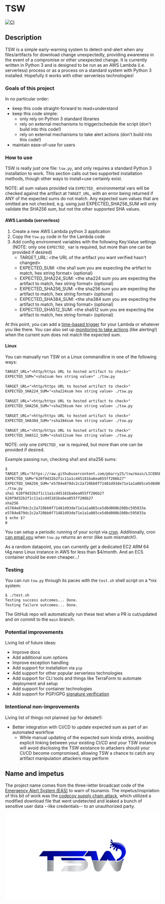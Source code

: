 # TSW

[![CI](https://github.com/pbarry25/tsw/actions/workflows/main.yml/badge.svg)](https://github.com/pbarry25/tsw/actions/workflows/main.yml)

## Description

TSW is a simple early-warning system to detect-and-alert when any files/artifacts for download change unexpectedly, providing awareness in the event of a compromise or other unexpected change. It is currently written in Python 3 and is designed to be run as an AWS Lambda (i.e. serverless) process or as a process on a standard system with Python 3 installed. Hopefully it works with other serverless technologies!

### Goals of this project

In no particular order:

* keep this code straight-forward to read+understand
* keep this code simple:
   * only rely on Python 3 standard libraries
   * rely on external mechanisms to trigger/schedule the script (don't build into this code!)
   * rely on external mechanisms to take alert actions (don't build into this code!)
* maintain ease-of-use for users

### How to use

TSW is really just one file: `tsw.py`, and only requires a standard Python 3 installation to work. This section calls out two supported installation methods, though other ways to install+use certainly exist.

NOTE: all sum values provided via `EXPECTED_` environmental vars will be checked against the artifact at `TARGET_URL`, with an error being returned if ANY of the expected sums do not match. Any expected sum values that are omitted are not checked, e.g. using just EXPECTED_SHA256_SUM will only validate the SHA256 sum, but not the other supported SHA values.

#### AWS Lambda (serverless)

1. Create a new AWS Lambda python 3 application
1. Copy the `tsw.py` code in for the Lambda code
1. Add config environment variables with the following Key:Value settings (NOTE: only one `EXPECTED_` var is required, but more than one can be provided if desired)
   * TARGET_URL: <the URL of the artifact you want verified hasn't changed>
   * EXPECTED_SUM: <the sha1 sum you are expecting the artifact to match, hex string format> (optional)
   * EXPECTED_SHA224_SUM: <the sha224 sum you are expecting the artifact to match, hex string format> (optional)
   * EXPECTED_SHA256_SUM: <the sha256 sum you are expecting the artifact to match, hex string format> (optional)
   * EXPECTED_SHA384_SUM: <the sha384 sum you are expecting the artifact to match, hex string format> (optional)
   * EXPECTED_SHA512_SUM: <the sha512 sum you are expecting the artifact to match, hex string format> (optional)

At this point, you can add a [time-based trigger](https://docs.aws.amazon.com/eventbridge/latest/userguide/eb-run-lambda-schedule.html) for your Lambda or whatever you like there. You can also set up [monitoring to take actions](https://aws.amazon.com/getting-started/hands-on/handle-serverless-application-errors-step-functions-lambda/) (like alerting!) when the current sum does not match the expected sum.

#### Linux

You can manually run TSW on a Linux commandline in one of the following ways:

```
TARGET_URL="<http/https URL to hosted artifact to check>" EXPECTED_SUM="<sha1sum hex string value>" ./tsw.py

TARGET_URL="<http/https URL to hosted artifact to check>" EXPECTED_SHA224_SUM="<sha224sum hex string value> ./tsw.py

TARGET_URL="<http/https URL to hosted artifact to check>" EXPECTED_SHA256_SUM="<sha256sum hex string value> ./tsw.py

TARGET_URL="<http/https URL to hosted artifact to check>" EXPECTED_SHA384_SUM="<sha384sum hex string value> ./tsw.py

TARGET_URL="<http/https URL to hosted artifact to check>" EXPECTED_SHA512_SUM="<sha512sum hex string value> ./tsw.py
```

NOTE: only one `EXPECTED_` var is required, but more than one can be provided if desired.

Example passing run, checking sha1 and sha256 sums:

```
$ TARGET_URL="https://raw.githubusercontent.com/pbarry25/tsw/main/LICENSE" EXPECTED_SUM="620f9d32b2f1c11a1cd45181ba6ea055ff206b27" EXPECTED_SHA256_SUM="e5784e879dc2c2a720bb0f71481d93de71e1a1a865ce5d8d008b208bc595033a" ./tsw.py
sha1 620f9d32b2f1c11a1cd45181ba6ea055ff206b27 620f9d32b2f1c11a1cd45181ba6ea055ff206b27
sha256 e5784e879dc2c2a720bb0f71481d93de71e1a1a865ce5d8d008b208bc595033a e5784e879dc2c2a720bb0f71481d93de71e1a1a865ce5d8d008b208bc595033a
$ echo $?
0
```

You can setup a periodic running of your script via [cron](https://opensource.com/article/17/11/how-use-cron-linux). Additionally, cron [can email you](https://askubuntu.com/questions/418237/how-to-detect-error-in-cron-jobs) when `tsw.py` returns an error (like sum mismatch!).

As a random datapoint, you can currently get a dedicated EC2 ARM 64 t4g.nano Linux instance in AWS for less than $4/month. And an ECS container should be even cheaper...!

### Testing

You can run `tsw.py` through its paces with the `test.sh` shell script on a *nix system:

```
$ ./test.sh 
Testing success outcomes... Done.
Testing failure outcomes... Done.
```

The GitHub repo will automatically run these test when a PR is cut/updated and on commit to the `main` branch.

### Potential improvements

Living list of future ideas:

* Improve docs
* Add additional sum options
* Improve exception handling
* Add support for installation via `pip`
* Add support for other popular serverless technologies
* Add support for CLI tools and things like TerraForm to automate deployment and setup
* Add support for container technologies
* Add support for PGP/GPG [signature verification](https://web.archive.org/web/20201111230210/https://www.gnupg.org/gph/en/manual/x135.html)

### Intentional non-improvements

Living list of things not planned (up for debate!):

* Better integration with CI/CD to update expected sum as part of an automated workflow
  * While manual updating of the expected sum kinda stinks, avoiding explicit linking between your existing CI/CD and your TSW instance will avoid disclosing the TSW existance to attackers should your CI/CD become compromised, allowing TSW a chance to catch any artifact manipulation attackers may perform

## Name and impetus

The project name comes from the three-letter broadcast code of the [Emergency Alert System (EAS)](https://web.archive.org/web/20210419131359/https://www.weather.gov/nwr/eventcodes) to warn of tsunamis. The impetus/inspriation of this bit of work was the [codecov supply chain attack](https://web.archive.org/web/20210421181028/https://thenewstack.io/not-your-usual-supply-chain-hack-the-codecov-bash-uploader-blunder/), which utilized a modified download file that went undetected and leaked a bunch of sensitive user data --like credentials-- to an unauthorized party.

![TSW Logo](https://raw.githubusercontent.com/pbarry25/tsw/main/images/TSW.png)

